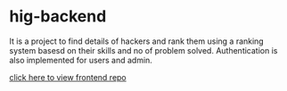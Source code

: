 # hig-backend
It is a project to find details of hackers and rank them using a ranking system basesd on their skills and no of problem solved. Authentication is also implemented for users and admin.


[click here to view frontend repo](https://github.com/ikabir21/hig-frontend)
